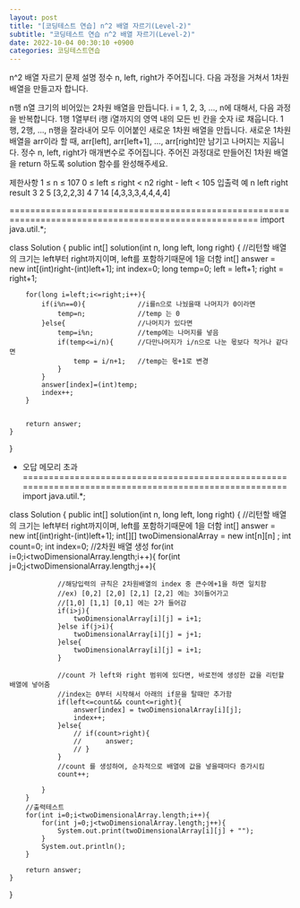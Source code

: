 ```yaml
---
layout: post
title: "[코딩테스트 연습] n^2 배열 자르기(Level-2)"
subtitle: "코딩테스트 연습 n^2 배열 자르기(Level-2)"
date: 2022-10-04 00:30:10 +0900
categories: 코딩테스트연습
---
```

n^2 배열 자르기
문제 설명
정수 n, left, right가 주어집니다. 다음 과정을 거쳐서 1차원 배열을 만들고자 합니다.

n행 n열 크기의 비어있는 2차원 배열을 만듭니다.
i = 1, 2, 3, ..., n에 대해서, 다음 과정을 반복합니다.
1행 1열부터 i행 i열까지의 영역 내의 모든 빈 칸을 숫자 i로 채웁니다.
1행, 2행, ..., n행을 잘라내어 모두 이어붙인 새로운 1차원 배열을 만듭니다.
새로운 1차원 배열을 arr이라 할 때, arr[left], arr[left+1], ..., arr[right]만 남기고 나머지는 지웁니다.
정수 n, left, right가 매개변수로 주어집니다. 주어진 과정대로 만들어진 1차원 배열을 return 하도록 solution 함수를 완성해주세요.

제한사항
1 ≤ n ≤ 107
0 ≤ left ≤ right < n2
right - left < 105
입출력 예
n	left	right	result
3	2	5	[3,2,2,3]
4	7	14	[4,3,3,3,4,4,4,4]


======================================================================================================
import java.util.*;

class Solution {
    public int[] solution(int n, long left, long right) {
        //리턴할 배열의 크기는 left부터 right까지이며, left를 포함하기때문에 1을 더함
        int[] answer = new int[(int)right-(int)left+1];
        int index=0;
        long temp=0;
        left = left+1;
        right = right+1;
        
        for(long i=left;i<=right;i++){
            if(i%n==0){             //i를n으로 나눴을때 나머지가 0이라면
                temp=n;             //temp 는 0
            }else{                  //나머지가 있다면
                temp=i%n;           //temp에는 나머지를 넣음
                if(temp<=i/n){      //다만나머지가 i/n으로 나눈 몫보다 작거나 같다면
                    temp = i/n+1;   //temp는 몫+1로 변경
                }
            }
            answer[index]=(int)temp;
            index++;
        }
        
        
        return answer;
    }
}



- 오답 메모리 초과
======================================================================================================
import java.util.*;

class Solution {
    public int[] solution(int n, long left, long right) {
        //리턴할 배열의 크기는 left부터 right까지이며, left를 포함하기때문에 1을 더함
        int[] answer = new int[(int)right-(int)left+1];
        int[][] twoDimensionalArray = new int[n][n] ;
        int count=0;
        int index=0;
        //2차원 배열 생성
        for(int i=0;i<twoDimensionalArray.length;i++){
            for(int j=0;j<twoDimensionalArray.length;j++){
                
                //해당입력의 규칙은 2차원배열의 index 중 큰수에+1을 하면 일치함
                //ex) [0,2] [2,0] [2,1] [2,2] 에는 3이들어가고
                //[1,0] [1,1] [0,1] 에는 2가 들어감
                if(i>j){
                    twoDimensionalArray[i][j] = i+1;
                }else if(j>i){
                    twoDimensionalArray[i][j] = j+1;
                }else{
                    twoDimensionalArray[i][j] = i+1;
                }
                
                //count 가 left와 right 범위에 있다면, 바로전에 생성한 값을 리턴할 배열에 넣어줌
                //index는 0부터 시작해서 아래의 if문을 탈때만 추가함
                if(left<=count&& count<=right){
                    answer[index] = twoDimensionalArray[i][j];
                    index++;
                }else{
                    // if(count>right){
                    //      answer;
                    // }
                }
                //count 를 생성하여, 순차적으로 배열에 값을 넣을때마다 증가시킴
                count++;
                
            }
        }
        //출력테스트
        for(int i=0;i<twoDimensionalArray.length;i++){
            for(int j=0;j<twoDimensionalArray.length;j++){
                System.out.print(twoDimensionalArray[i][j] + "");
            }
            System.out.println();
        }
        
        return answer;
    }
}
